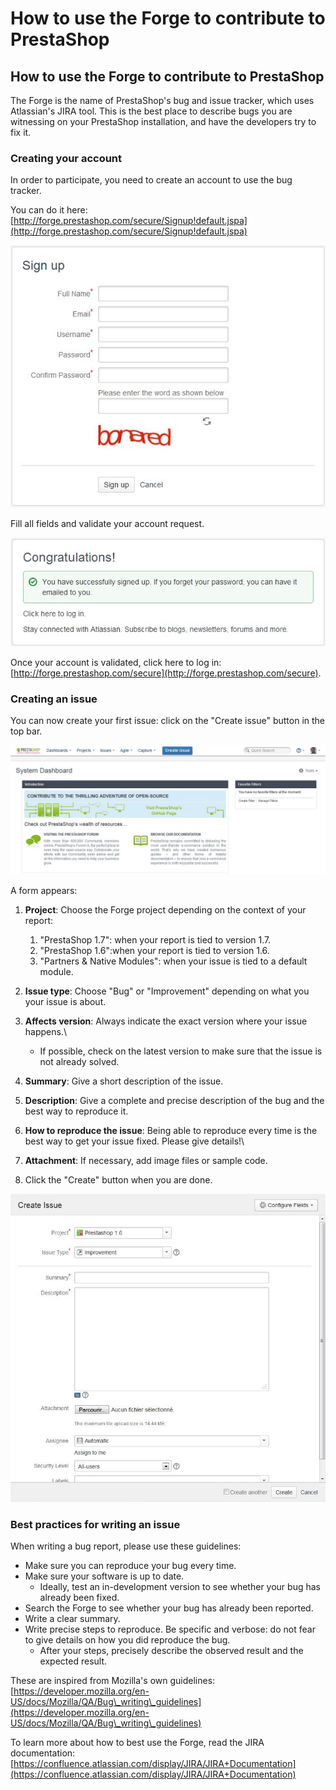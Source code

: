# How to use the Forge to contribute to PrestaShop

## How to use the Forge to contribute to PrestaShop <a href="#howtousetheforgetocontributetoprestashop-howtousetheforgetocontributetoprestashop" id="howtousetheforgetocontributetoprestashop-howtousetheforgetocontributetoprestashop"></a>

The Forge is the name of PrestaShop's bug and issue tracker, which uses Atlassian's JIRA tool. This is the best place to describe bugs you are witnessing on your PrestaShop installation, and have the developers try to fix it.

### Creating your account <a href="#howtousetheforgetocontributetoprestashop-creatingyouraccount" id="howtousetheforgetocontributetoprestashop-creatingyouraccount"></a>

In order to participate, you need to create an account to use the bug tracker.

You can do it here: [http://forge.prestashop.com/secure/Signup!default.jspa](http://forge.prestashop.com/secure/Signup!default.jspa)

![](../../../.gitbook/assets/22315010.jpg)

Fill all fields and validate your account request.

![](../../../.gitbook/assets/22315016.jpg)

Once your account is validated, click here to log in: [http://forge.prestashop.com/secure](http://forge.prestashop.com/secure).

### Creating an issue <a href="#howtousetheforgetocontributetoprestashop-creatinganissue" id="howtousetheforgetocontributetoprestashop-creatinganissue"></a>

You can now create your first issue: click on the "Create issue" button in the top bar.

![](../../../.gitbook/assets/22315011.jpg)

A form appears:

1. **Project**: Choose the Forge project depending on the context of your report:
   1. "PrestaShop 1.7": when your report is tied to version 1.7.
   2. "PrestaShop 1.6":when your report is tied to version 1.6.
   3. "Partners & Native Modules": when your issue is tied to a default module.
2. **Issue type**: Choose "Bug" or "Improvement" depending on what you your issue is about.
3. **Affects version**: Always indicate the exact version where your issue happens.\

   * If possible, check on the latest version to make sure that the issue is not already solved.
4. **Summary**: Give a short description of the issue.
5. **Description**: Give a complete and precise description of the bug and the best way to reproduce it.
6. **How to reproduce the issue**: Being able to reproduce every time is the best way to get your issue fixed. Please give details!\

7. **Attachment**: If necessary, add image files or sample code.
8. Click the "Create" button when you are done.

![](../../../.gitbook/assets/22315015.jpg)

### Best practices for writing an issue <a href="#howtousetheforgetocontributetoprestashop-bestpracticesforwritinganissue" id="howtousetheforgetocontributetoprestashop-bestpracticesforwritinganissue"></a>

When writing a bug report, please use these guidelines:

* Make sure you can reproduce your bug every time.
* Make sure your software is up to date.
  * Ideally, test an in-development version to see whether your bug has already been fixed.
* Search the Forge to see whether your bug has already been reported.
* Write a clear summary.
* Write precise steps to reproduce. Be specific and verbose: do not fear to give details on how you did reproduce the bug.
  * After your steps, precisely describe the observed result and the expected result.

These are inspired from Mozilla's own guidelines: [https://developer.mozilla.org/en-US/docs/Mozilla/QA/Bug\_writing\_guidelines](https://developer.mozilla.org/en-US/docs/Mozilla/QA/Bug\_writing\_guidelines)

To learn more about how to best use the Forge, read the JIRA documentation: [https://confluence.atlassian.com/display/JIRA/JIRA+Documentation](https://confluence.atlassian.com/display/JIRA/JIRA+Documentation)
